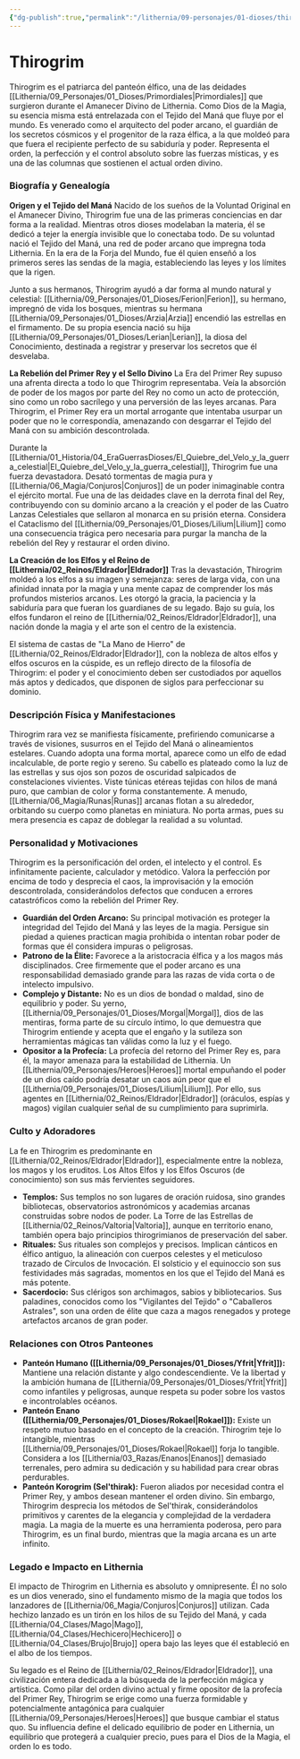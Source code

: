 ```yaml
---
{"dg-publish":true,"permalink":"/lithernia/09-personajes/01-dioses/thirogrim/","tags":["dios","panteón élfico","magia","Eldrador","primordial","orden arcano"]}
---
```


# Thirogrim

Thirogrim es el patriarca del panteón élfico, una de las deidades [[Lithernia/09_Personajes/01_Dioses/Primordiales\|Primordiales]] que surgieron durante el Amanecer Divino de Lithernia. Como Dios de la Magia, su esencia misma está entrelazada con el Tejido del Maná que fluye por el mundo. Es venerado como el arquitecto del poder arcano, el guardián de los secretos cósmicos y el progenitor de la raza élfica, a la que moldeó para que fuera el recipiente perfecto de su sabiduría y poder. Representa el orden, la perfección y el control absoluto sobre las fuerzas místicas, y es una de las columnas que sostienen el actual orden divino.

### Biografía y Genealogía

**Origen y el Tejido del Maná**
Nacido de los sueños de la Voluntad Original en el Amanecer Divino, Thirogrim fue una de las primeras conciencias en dar forma a la realidad. Mientras otros dioses modelaban la materia, él se dedicó a tejer la energía invisible que lo conectaba todo. De su voluntad nació el Tejido del Maná, una red de poder arcano que impregna toda Lithernia. En la era de la Forja del Mundo, fue él quien enseñó a los primeros seres las sendas de la magia, estableciendo las leyes y los límites que la rigen.

Junto a sus hermanos, Thirogrim ayudó a dar forma al mundo natural y celestial: [[Lithernia/09_Personajes/01_Dioses/Ferion\|Ferion]], su hermano, impregnó de vida los bosques, mientras su hermana [[Lithernia/09_Personajes/01_Dioses/Arzia\|Arzia]] encendió las estrellas en el firmamento. De su propia esencia nació su hija [[Lithernia/09_Personajes/01_Dioses/Lerian\|Lerian]], la diosa del Conocimiento, destinada a registrar y preservar los secretos que él desvelaba.

**La Rebelión del Primer Rey y el Sello Divino**
La Era del Primer Rey supuso una afrenta directa a todo lo que Thirogrim representaba. Veía la absorción de poder de los magos por parte del Rey no como un acto de protección, sino como un robo sacrílego y una perversión de las leyes arcanas. Para Thirogrim, el Primer Rey era un mortal arrogante que intentaba usurpar un poder que no le correspondía, amenazando con desgarrar el Tejido del Maná con su ambición descontrolada.

Durante la [[Lithernia/01_Historia/04_EraGuerrasDioses/El_Quiebre_del_Velo_y_la_guerra_celestial\|El_Quiebre_del_Velo_y_la_guerra_celestial]], Thirogrim fue una fuerza devastadora. Desató tormentas de magia pura y [[Lithernia/06_Magia/Conjuros\|Conjuros]] de un poder inimaginable contra el ejército mortal. Fue una de las deidades clave en la derrota final del Rey, contribuyendo con su dominio arcano a la creación y el poder de las Cuatro Lanzas Celestiales que sellaron al monarca en su prisión eterna. Considera el Cataclismo del [[Lithernia/09_Personajes/01_Dioses/Lilium\|Lilium]] como una consecuencia trágica pero necesaria para purgar la mancha de la rebelión del Rey y restaurar el orden divino.

**La Creación de los Elfos y el Reino de [[Lithernia/02_Reinos/Eldrador\|Eldrador]]**
Tras la devastación, Thirogrim moldeó a los elfos a su imagen y semejanza: seres de larga vida, con una afinidad innata por la magia y una mente capaz de comprender los más profundos misterios arcanos. Les otorgó la gracia, la paciencia y la sabiduría para que fueran los guardianes de su legado. Bajo su guía, los elfos fundaron el reino de [[Lithernia/02_Reinos/Eldrador\|Eldrador]], una nación donde la magia y el arte son el centro de la existencia.

El sistema de castas de "La Mano de Hierro" de [[Lithernia/02_Reinos/Eldrador\|Eldrador]], con la nobleza de altos elfos y elfos oscuros en la cúspide, es un reflejo directo de la filosofía de Thirogrim: el poder y el conocimiento deben ser custodiados por aquellos más aptos y dedicados, que disponen de siglos para perfeccionar su dominio.

### Descripción Física y Manifestaciones

Thirogrim rara vez se manifiesta físicamente, prefiriendo comunicarse a través de visiones, susurros en el Tejido del Maná o alineamientos estelares. Cuando adopta una forma mortal, aparece como un elfo de edad incalculable, de porte regio y sereno. Su cabello es plateado como la luz de las estrellas y sus ojos son pozos de oscuridad salpicados de constelaciones vivientes. Viste túnicas etéreas tejidas con hilos de maná puro, que cambian de color y forma constantemente. A menudo, [[Lithernia/06_Magia/Runas\|Runas]] arcanas flotan a su alrededor, orbitando su cuerpo como planetas en miniatura. No porta armas, pues su mera presencia es capaz de doblegar la realidad a su voluntad.

### Personalidad y Motivaciones

Thirogrim es la personificación del orden, el intelecto y el control. Es infinitamente paciente, calculador y metódico. Valora la perfección por encima de todo y desprecia el caos, la improvisación y la emoción descontrolada, considerándolos defectos que conducen a errores catastróficos como la rebelión del Primer Rey.

*   **Guardián del Orden Arcano:** Su principal motivación es proteger la integridad del Tejido del Maná y las leyes de la magia. Persigue sin piedad a quienes practican magia prohibida o intentan robar poder de formas que él considera impuras o peligrosas.
*   **Patrono de la Élite:** Favorece a la aristocracia élfica y a los magos más disciplinados. Cree firmemente que el poder arcano es una responsabilidad demasiado grande para las razas de vida corta o de intelecto impulsivo.
*   **Complejo y Distante:** No es un dios de bondad o maldad, sino de equilibrio y poder. Su yerno, [[Lithernia/09_Personajes/01_Dioses/Morgal\|Morgal]], dios de las mentiras, forma parte de su círculo íntimo, lo que demuestra que Thirogrim entiende y acepta que el engaño y la sutileza son herramientas mágicas tan válidas como la luz y el fuego.
*   **Opositor a la Profecía:** La profecía del retorno del Primer Rey es, para él, la mayor amenaza para la estabilidad de Lithernia. Un [[Lithernia/09_Personajes/Heroes\|Heroes]] mortal empuñando el poder de un dios caído podría desatar un caos aún peor que el [[Lithernia/09_Personajes/01_Dioses/Lilium\|Lilium]]. Por ello, sus agentes en [[Lithernia/02_Reinos/Eldrador\|Eldrador]] (oráculos, espías y magos) vigilan cualquier señal de su cumplimiento para suprimirla.

### Culto y Adoradores

La fe en Thirogrim es predominante en [[Lithernia/02_Reinos/Eldrador\|Eldrador]], especialmente entre la nobleza, los magos y los eruditos. Los Altos Elfos y los Elfos Oscuros (de conocimiento) son sus más fervientes seguidores.

*   **Templos:** Sus templos no son lugares de oración ruidosa, sino grandes bibliotecas, observatorios astronómicos y academias arcanas construidas sobre nodos de poder. La Torre de las Estrellas de [[Lithernia/02_Reinos/Valtoria\|Valtoria]], aunque en territorio enano, también opera bajo principios thirogrimianos de preservación del saber.
*   **Rituales:** Sus rituales son complejos y precisos. Implican cánticos en élfico antiguo, la alineación con cuerpos celestes y el meticuloso trazado de Círculos de Invocación. El solsticio y el equinoccio son sus festividades más sagradas, momentos en los que el Tejido del Maná es más potente.
*   **Sacerdocio:** Sus clérigos son archimagos, sabios y bibliotecarios. Sus paladines, conocidos como los "Vigilantes del Tejido" o "Caballeros Astrales", son una orden de élite que caza a magos renegados y protege artefactos arcanos de gran poder.

### Relaciones con Otros Panteones

*   **Panteón Humano ([[Lithernia/09_Personajes/01_Dioses/Yfrit\|Yfrit]]):** Mantiene una relación distante y algo condescendiente. Ve la libertad y la ambición humana de [[Lithernia/09_Personajes/01_Dioses/Yfrit\|Yfrit]] como infantiles y peligrosas, aunque respeta su poder sobre los vastos e incontrolables océanos.
*   **Panteón Enano ([[Lithernia/09_Personajes/01_Dioses/Rokael\|Rokael]]):** Existe un respeto mutuo basado en el concepto de la creación. Thirogrim teje lo intangible, mientras [[Lithernia/09_Personajes/01_Dioses/Rokael\|Rokael]] forja lo tangible. Considera a los [[Lithernia/03_Razas/Enanos\|Enanos]] demasiado terrenales, pero admira su dedicación y su habilidad para crear obras perdurables.
*   **Panteón Korogrim (Sel'thirak):** Fueron aliados por necesidad contra el Primer Rey, y ambos desean mantener el orden divino. Sin embargo, Thirogrim desprecia los métodos de Sel'thirak, considerándolos primitivos y carentes de la elegancia y complejidad de la verdadera magia. La magia de la muerte es una herramienta poderosa, pero para Thirogrim, es un final burdo, mientras que la magia arcana es un arte infinito.

### Legado e Impacto en Lithernia

El impacto de Thirogrim en Lithernia es absoluto y omnipresente. Él no solo es un dios venerado, sino el fundamento mismo de la magia que todos los lanzadores de [[Lithernia/06_Magia/Conjuros\|Conjuros]] utilizan. Cada hechizo lanzado es un tirón en los hilos de su Tejido del Maná, y cada [[Lithernia/04_Clases/Mago\|Mago]], [[Lithernia/04_Clases/Hechicero\|Hechicero]] o [[Lithernia/04_Clases/Brujo\|Brujo]] opera bajo las leyes que él estableció en el albo de los tiempos.

Su legado es el Reino de [[Lithernia/02_Reinos/Eldrador\|Eldrador]], una civilización entera dedicada a la búsqueda de la perfección mágica y artística. Como pilar del orden divino actual y firme opositor de la profecía del Primer Rey, Thirogrim se erige como una fuerza formidable y potencialmente antagónica para cualquier [[Lithernia/09_Personajes/Heroes\|Heroes]] que busque cambiar el status quo. Su influencia define el delicado equilibrio de poder en Lithernia, un equilibrio que protegerá a cualquier precio, pues para el Dios de la Magia, el orden lo es todo.